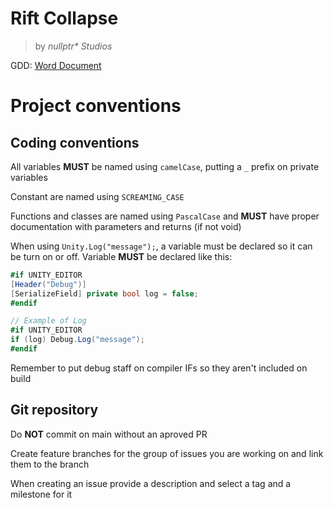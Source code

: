 # Rift Collapse
> by _nullptr* Studios_

GDD: [Word Document](https://digipen824-my.sharepoint.com/:w:/g/personal/d_rodrguez_digipen_edu/ERH7TJBSIwFHhsgFjqGd0DQBO-a-fHunU0eprdiMGsE-PQ?e=HYZekd)

# Project conventions

## Coding conventions

All variables **MUST** be named using `camelCase`, putting a `_` prefix on private variables

Constant are named using `SCREAMING_CASE`

Functions and classes are named using `PascalCase` and **MUST** have proper documentation with parameters and returns (if not void)

When using `Unity.Log("message");`, a variable must be declared so it can be turn on or off. 
Variable **MUST** be declared like this: 
```csharp
#if UNITY_EDITOR
[Header("Debug")]
[SerializeField] private bool log = false;
#endif

// Example of Log
#if UNITY_EDITOR
if (log) Debug.Log("message");
#endif
```
Remember to put debug staff on compiler IFs so they aren't included on build

## Git repository

Do **NOT** commit on main without an aproved PR

Create feature branches for the group of issues you are working on and link them to the branch

When creating an issue provide a description and select a tag and a milestone for it
